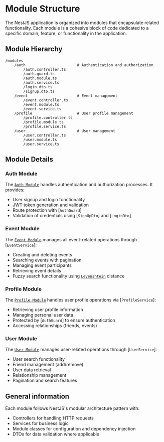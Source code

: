 # Module Structure

The NestJS application is organized into modules that encapsulate related functionality. Each module is a cohesive block of code dedicated to a specific domain, feature, or functionality in the application.

## Module Hierarchy

```
/modules
    /auth                       # Authentication and authorization
        /auth.controller.ts
        /auth.guard.ts
        /auth.module.ts
        /auth.service.ts
        /login.dto.ts
        /signup.dto.ts
    /event                      # Event management
        /event.controller.ts
        /event.module.ts
        /event.service.ts
    /profile                    # User profile management
        /profile.controller.ts
        /profile.module.ts
        /profile.service.ts
    /user                       # User management
        /user.controller.ts
        /user.module.ts
        /user.service.ts
```

## Module Details

### Auth Module

The [`Auth Module`](modules/AuthModule.md) handles authentication and authorization processes. It provides:

- User signup and login functionality
- JWT token generation and validation
- Route protection with [`AuthGuard`]
- Validation of credentials using [`SignUpDto`] and [`LoginDto`]

### Event Module

The [`Event Module`](modules/EventModule.md) manages all event-related operations through [`EventService`]:

- Creating and deleting events
- Searching events with pagination
- Managing event participants
- Retrieving event details
- Fuzzy search functionality using [`Levenshtein`](levenshtein.md) distance

### Profile Module

The [`Profile Module`](modules/ProfileModule.md) handles user profile operations via [`ProfileService`]:

- Retrieving user profile information
- Managing personal user data
- Protected by [`AuthGuard`] to ensure authentication
- Accessing relationships (friends, events)

### User Module

The [`User Module`](modules/UserModule.md) manages user-related operations through [`UserService`]:

- User search functionality
- Friend management (add/remove)
- User data retrieval
- Relationship management
- Pagination and search features

## General information

Each module follows NestJS's modular architecture pattern with:

- Controllers for handling HTTP requests
- Services for business logic
- Module classes for configuration and dependency injection
- DTOs for data validation where applicable
